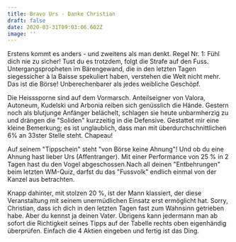```yaml
---
title: Bravo Urs - Danke Christian
draft: false
date: 2020-03-31T09:03:06.602Z
image: ''
---
```

Erstens kommt es anders - und zweitens als man denkt. Regel Nr. 1: Fühl dich nie zu sicher! Tust du es trotzdem, folgt die Strafe auf den Fuss. Untergangspropheten im Bärengewand, die in den letzten Tagen siegessicher à la Baisse spekuliert haben, verstehen die Welt nicht mehr. Das ist die Börse! Unberechenbarer als jedes weibliche Geschöpf. 

Die Heisssporne sind auf dem Vormarsch. Anteilseigner von Valora, Autoneum, Kudelski und Arbonia reiben sich genüsslich die Hände. Gestern noch als blutjunge Anfänger belächelt, schlagen sie heute unbarmherzig zu und drängen die "Soliden" kurzzeitig in die Defensive. Gestattet mir eine kleine Bemerkung; es ist unglaublich, dass man mit überdurchschnittlichen 6% an 33ster Stelle steht. Chapeau!

Auf seinem "Tippschein" steht "von Börse keine Ahnung"! Und ob du eine Ahnung hast lieber Urs (Affentranger). Mit einer Performance von 25 % in 2 Tagen hast du den Vogel abgeschossen.Nach all deinen "Entbehrungen" beim letzten WM-Quiz, darfst du das "Fussvolk" endlich einmal von der Kanzel aus betrachten.

Knapp dahinter, mit stolzen 20 %, ist der Mann klassiert, der diese Veranstaltung mit seinem unermüdlichen Einsatz erst ermöglicht hat. Sorry, Christian, dass ich dich in den letzten Tagen fast zum Wahnsinn getrieben habe. Aber du kennst ja deinen Vater. Übrigens kann jedermann man ab sofort die Richtigkeit seines Tipps auf der Tabelle rechts oben eigenhändig überprüfen. Einfach die 4 Aktien eingeben und fertig ist das Ding.